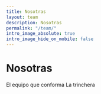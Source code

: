 ```yaml
---
title: Nosotras
layout: team
description: Nosotras
permalink: "/team/"
intro_image_absolute: true
intro_image_hide_on_mobile: false
---
```


# Nosotras

El equipo que conforma La trinchera
